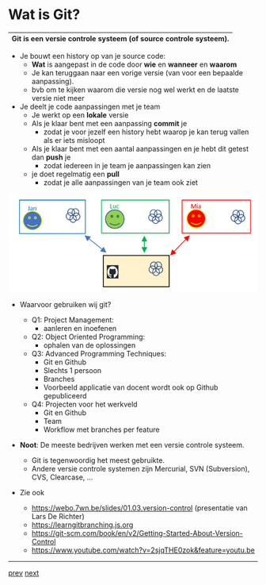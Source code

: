 
# Wat is Git? 

| Git is een versie controle systeem (of source controle systeem). |
| -----	| 

* Je bouwt een history op van je source code:
  * **Wat** is aangepast in de code door **wie** en **wanneer** en **waarom**
  * Je kan teruggaan naar een vorige versie (van voor een bepaalde aanpassing). 
  * bvb om te kijken waarom die versie nog wel werkt en de laatste versie niet meer
* Je deelt je code aanpassingen met je team
  * Je werkt op een **lokale** versie
  * Als je klaar bent met een aanpassing **commit** je
    * zodat je voor jezelf een history hebt waarop je kan terug vallen als er iets misloopt
  * Als je klaar bent met een aantal aanpassingen en je hebt dit getest dan **push** je
    * zodat iedereen in je team je aanpassingen kan zien
  * je doet regelmatig een **pull** 
    * zodat je alle aanpassingen van je team ook ziet 

![img.png](images/wat_is_git.png)

* Waarvoor gebruiken wij git?
  * Q1: Project Management: 
      * aanleren en inoefenen
  * Q2: Object Oriented Programming:
      * ophalen van de oplossingen
  * Q3: Advanced Programming Techniques:
      * Git en Github
      * Slechts 1 persoon
      * Branches
    *  Voorbeeld applicatie van docent wordt ook op Github gepubliceerd
  * Q4: Projecten voor het werkveld
    * Git en Github
    * Team
    * Workflow met branches per feature

* **Noot**: De meeste bedrijven werken met een versie controle systeem.
    * Git is tegenwoordig het meest gebruikte.
    * Andere versie controle systemen zijn Mercurial, SVN (Subversion), CVS, Clearcase, ... 


* Zie ook
  * https://webo.7wn.be/slides/01.03.version-control (presentatie van Lars De Richter)
  * https://learngitbranching.js.org
  * https://git-scm.com/book/en/v2/Getting-Started-About-Version-Control
  * https://www.youtube.com/watch?v=2sjqTHE0zok&feature=youtu.be


---
[prev](../README.md)
[next](02_installeer_git.md)